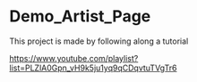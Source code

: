 # Demo_Artist_Page

This project is made by following along a tutorial

https://www.youtube.com/playlist?list=PLZlA0Gpn_vH9k5ju1yq9qCDqvtuTVgTr6
